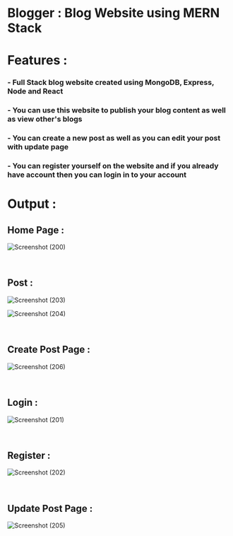 # Blogger : Blog Website using MERN Stack

# Features : 
### - Full Stack blog website created using MongoDB, Express, Node and React 
### - You can use this website to publish your blog content as well as view other's blogs
### - You can create a new post as well as you can edit your post with update page
### - You can register yourself on the website and if you already have account then you can login in to your account



# Output : 

## Home Page : 

![Screenshot (200)](https://github.com/svp12345/blogger/assets/64649386/23236669-1f44-41b4-bac4-755d7411e352)

<br/>

## Post :

![Screenshot (203)](https://github.com/svp12345/blogger/assets/64649386/86b4774e-588b-4f44-8687-5a43a5e04c62)

![Screenshot (204)](https://github.com/svp12345/blogger/assets/64649386/ff0eee75-9408-4abd-822e-1d9c66e0b1fe)

<br/>

## Create Post Page :

![Screenshot (206)](https://github.com/svp12345/blogger/assets/64649386/97d935d8-8c27-47bc-ba4a-695e65110ae9)

<br/>

## Login : 

![Screenshot (201)](https://github.com/svp12345/blogger/assets/64649386/49a73f76-7434-469d-b364-d6c7fd8ca930)

<br/>

## Register : 

![Screenshot (202)](https://github.com/svp12345/blogger/assets/64649386/12fa2955-70a0-43f7-b6a2-e68e7b20c6c0)

<br/>

## Update Post Page : 

![Screenshot (205)](https://github.com/svp12345/blogger/assets/64649386/be756d61-9234-4687-81ca-f3fab0ae568f)



